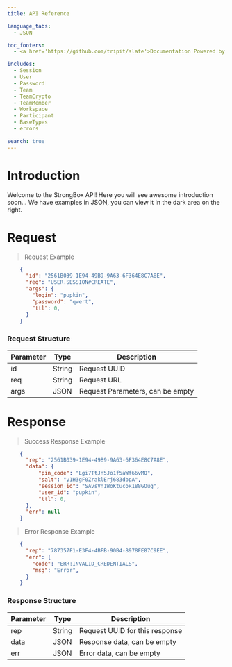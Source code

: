 ```yaml
---
title: API Reference

language_tabs:
  - JSON

toc_footers:
  - <a href='https://github.com/tripit/slate'>Documentation Powered by Slate</a>

includes:
  - Session
  - User
  - Password
  - Team
  - TeamCrypto
  - TeamMember
  - Workspace
  - Participant
  - BaseTypes
  - errors

search: true
---
```


# Introduction

Welcome to the StrongBox API! Here you will see awesome introduction soon...
We have examples in JSON, you can view it in the dark area on the right.

# Request

> Request Example

```json  
    {
      "id": "2561B039-1E94-49B9-9A63-6F364E8C7A8E",
      "req": "USER.SESSION#CREATE",
      "args": {
        "login": "pupkin",
        "password": "qwert",
        "ttl": 0,
      }
    }
```

### Request Structure

| Parameter |  Type     |             Description |
|------|---------|----------------------------------|
| id   |  String |  Request UUID                    |
| req  |  String |  Request URL                     |
| args |  JSON   |  Request Parameters, can be empty |


# Response

> Success Response Example

```json
    {
      "rep": "2561B039-1E94-49B9-9A63-6F364E8C7A8E",
      "data": {
          "pin_code": "Lgi7TtJn5Jo1f5aWf66vMQ",
          "salt": "y1H3gF0ZraklErj683dbpA",
          "session_id": "SAvsVn1WoKtucoR188GOug",
          "user_id": "pupkin",
          "ttl": 0,
      },
      "err": null
    }
```

> Error Response Example

```json
    {
      "rep": "787357F1-E3F4-4BFB-90B4-8978FE87C9EE",
      "err": {
        "code": "ERR:INVALID_CREDENTIALS",
        "msg": "Error",
      }
    }
```

### Response Structure

| Parameter |  Type     |             Description |
|------|---------|----------------------------------|
| rep  |  String |  Request UUID for this response  |
| data |  JSON   |  Response data, can be empty     |
| err  |  JSON   |  Error data, can be empty        |
